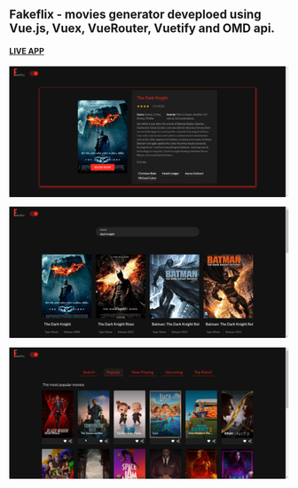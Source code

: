 ## Fakeflix - movies generator deveploed using Vue.js, Vuex, VueRouter, Vuetify and OMD api.

#### [LIVE APP](https://fakeflix.onrender.com/)

![alt text](https://github.com/barakle2401/fakeflix/blob/master/src/assets/images/github/fakeflix-image1.png)

![alt text](https://github.com/barakle2401/fakeflix/blob/master/src/assets/images/github/fakeflix-image2.png)

![alt text](https://github.com/barakle2401/fakeflix/blob/master/src/assets/images/github/fakeflix-image3.png)
